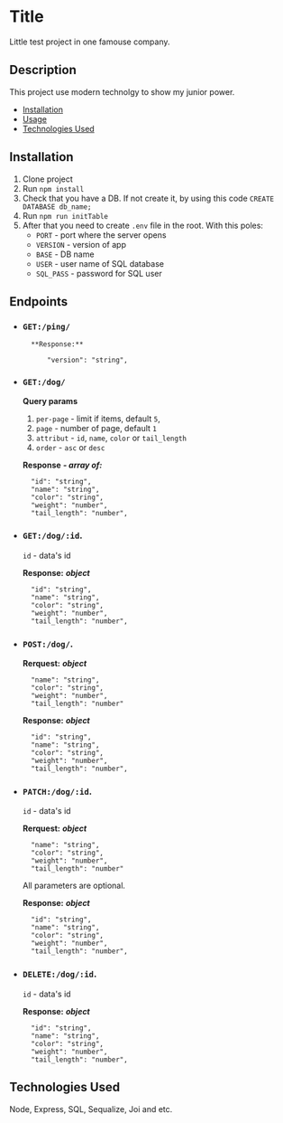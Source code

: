 # Title

Little test project in one famouse company.

## Description

This project use modern technolgy to show my junior power.

- [Installation](#installation)
- [Usage](#usage)
- [Technologies Used](#technologies-used)

## Installation

1. Clone project
2. Run `npm install`
3. Check that you have a DB. If not create it, by using this code `CREATE DATABASE db_name;`
4. Run `npm run initTable`
5. After that you need to create `.env` file in the root. With this poles:
   - `PORT` - port where the server opens
   - `VERSION` - version of app
   - `BASE` - DB name
   - `USER` - user name of SQL database
   - `SQL_PASS` - password for SQL user

## Endpoints

- ### `GET:/ping/`

        **Response:**

            "version": "string",

- ### `GET:/dog/`

  **Query params**

  1. `per-page` - limit if items, default `5`,
  2. `page` - number of page, default `1`
  3. `attribut` - `id`, `name`, `color` or `tail_length`
  4. `order` - `asc` or `desc`

  **Response** **_- array of:_**

        "id": "string",
        "name": "string",
        "color": "string",
        "weight": "number",
        "tail_length": "number",

- ### `GET:/dog/:id`.

  `id` - data's id

  **Response:** **_object_**

        "id": "string",
        "name": "string",
        "color": "string",
        "weight": "number",
        "tail_length": "number",

- ### `POST:/dog/`.

  **Rerquest:** **_object_**

        "name": "string",
        "color": "string",
        "weight": "number",
        "tail_length": "number"

  **Response:** **_object_**

        "id": "string",
        "name": "string",
        "color": "string",
        "weight": "number",
        "tail_length": "number",

- ### `PATCH:/dog/:id`.

  `id` - data's id

  **Rerquest:** **_object_**

        "name": "string",
        "color": "string",
        "weight": "number",
        "tail_length": "number"

  All parameters are optional.

  **Response:** **_object_**

        "id": "string",
        "name": "string",
        "color": "string",
        "weight": "number",
        "tail_length": "number",

- ### `DELETE:/dog/:id`.

  `id` - data's id

  **Response:** **_object_**

        "id": "string",
        "name": "string",
        "color": "string",
        "weight": "number",
        "tail_length": "number",

## Technologies Used

Node, Express, SQL, Sequalize, Joi and etc.
